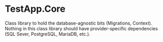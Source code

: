 # TestApp.Core

Class library to hold the database-agnostic bits (Migrations, Context).  Nothing in this class library should have provider-specific dependencies (SQL Sever, PostgreSQL, MariaDB, etc.).


